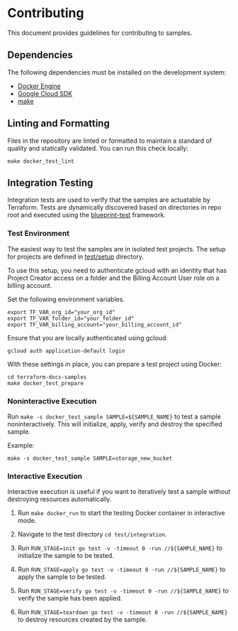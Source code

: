 # Contributing

This document provides guidelines for contributing to samples.

## Dependencies

The following dependencies must be installed on the development system:

- [Docker Engine][docker-engine]
- [Google Cloud SDK][google-cloud-sdk]
- [make]

## Linting and Formatting
Files in the repository are linted or formatted to maintain a standard of quality and statically validated.
You can run this check locally:

```
make docker_test_lint
```

## Integration Testing

Integration tests are used to verify that the samples are actuatable
by Terraform. Tests are dynamically discovered based on directories in
repo root and executed using the [blueprint-test](https://pkg.go.dev/github.com/GoogleCloudPlatform/cloud-foundation-toolkit/infra/blueprint-test) framework.

### Test Environment

The easiest way to test the samples are in isolated test projects. The
setup for projects are defined in [test/setup](./test/setup/)
directory.

To use this setup, you need to authenticate gcloud with an identity that has
Project Creator access on a folder and the Billing Account User role on a billing account.

Set the following environment variables.
```
export TF_VAR_org_id="your_org_id"
export TF_VAR_folder_id="your_folder_id"
export TF_VAR_billing_account="your_billing_account_id"
```

Ensure that you are locally authenticated using gcloud:

```
gcloud auth application-default login
```

With these settings in place, you can prepare a test project using Docker:

```
cd terraform-docs-samples
make docker_test_prepare
```

### Noninteractive Execution

Run `make -s docker_test_sample SAMPLE=${SAMPLE_NAME}` to test a sample
noninteractively. This will initialize, apply, verify and destroy the
specified sample.

Example:
```
make -s docker_test_sample SAMPLE=storage_new_bucket
```

### Interactive Execution

Interactive execution is useful if you want to iteratively test a sample
without destroying resources automatically.

1. Run `make docker_run` to start the testing Docker container in
   interactive mode.

1. Navigate to the test directory `cd test/integration`.

1. Run `RUN_STAGE=init go test -v -timeout 0 -run //${SAMPLE_NAME}` to initialize
    the sample to be tested.

1. Run `RUN_STAGE=apply go test -v -timeout 0 -run //${SAMPLE_NAME}` to apply
    the sample to be tested.

1. Run `RUN_STAGE=verify go test -v -timeout 0 -run //${SAMPLE_NAME}` to verify
    the sample has been applied.

1. Run `RUN_STAGE=teardown go test -v -timeout 0 -run //${SAMPLE_NAME}` to destroy
   resources created by the sample.

[docker-engine]: https://www.docker.com/products/docker-engine
[google-cloud-sdk]: https://cloud.google.com/sdk/install
[make]: https://en.wikipedia.org/wiki/Make_(software)
